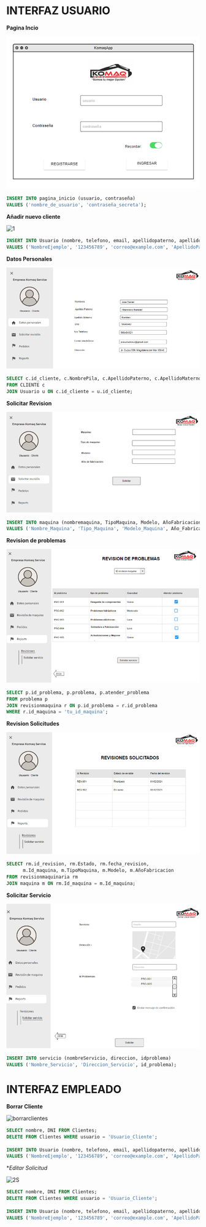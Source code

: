 # INTERFAZ USUARIO

**Pagina Incio**

![1](https://github.com/RenzoAr10/DBD-KomaqService/blob/main/Documentacion%20de%20Soporte/querys/paginainicio.png)

```sql
INSERT INTO pagina_inicio (usuario, contraseña)
VALUES ('nombre_de_usuario', 'contraseña_secreta');
```

**Añadir nuevo cliente**

![1](https://github.com/RenzoAr10/DBD-KomaqService/blob/main/Documentacion%20de%20Soporte/querys/a%C3%B1adircliente.png)

```sql
INSERT INTO Usuario (nombre, telefono, email, apellidopaterno, apellidomaterno, usuario, contraseña, direccion, DNI)
VALUES ('NombreEjemplo', '123456789', 'correo@example.com', 'ApellidoPaternoEjemplo', 'ApellidoMaternoEjemplo', 'UsuarioEjemplo', 'ContraseñaEjemplo', 'DireccionEjemplo', '12345678');
```

**Datos Personales**

![1](https://github.com/RenzoAr10/DBD-KomaqService/blob/main/Documentacion%20de%20Soporte/querys/DatosPersonales.png)

 ```sql
SELECT c.id_cliente, c.NombrePila, c.ApellidoPaterno, c.ApellidoMaterno, c.email, c.Dirección, u.usuario, u.contraseña
FROM CLIENTE c
JOIN Usuario u ON c.id_cliente = u.id_cliente;

```
**Solicitar Revision**

![1](https://github.com/RenzoAr10/DBD-KomaqService/blob/main/Documentacion%20de%20Soporte/querys/SolicitarRevision.png)

 ```sql
INSERT INTO maquina (nombremaquina, TipoMaquina, Modelo, AñoFabricacion)
VALUES ('Nombre_Maquina', 'Tipo_Maquina', 'Modelo_Maquina', Año_Fabricacion);

 ```



**Revision de problemas**

![1](https://github.com/RenzoAr10/DBD-KomaqService/blob/main/Documentacion%20de%20Soporte/querys/RevisionProblemas.png)

 ```sql
SELECT p.id_problema, p.problema, p.atender_problema
FROM problema p
JOIN revisionmaquina r ON p.id_problema = r.id_problema
WHERE r.id_maquina = 'tu_id_maquina';

 ```

**Revision Solicitudes**

![1](https://github.com/RenzoAr10/DBD-KomaqService/blob/main/Documentacion%20de%20Soporte/querys/RevisionesSolicitadas.png)

 ```sql
SELECT rm.id_revision, rm.Estado, rm.fecha_revision,
       m.Id_maquina, m.TipoMaquina, m.Modelo, m.AñoFabricacion
FROM revisionmaquinaria rm
JOIN maquina m ON rm.Id_maquina = m.Id_maquina;

 ```

**Solicitar Servicio**

![1](https://github.com/RenzoAr10/DBD-KomaqService/blob/main/Documentacion%20de%20Soporte/querys/SolicitarServicio.png?raw=true)

```sql
INSERT INTO servicio (nombreServicio, direccion, idproblema)
VALUES ('Nombre_Servicio', 'Direccion_Servicio', id_problema);

```

# INTERFAZ EMPLEADO

**Borrar Cliente**

![borrarclientes](https://github.com/RenzoAr10/DBD-KomaqService/assets/144966624/fb52fa61-d2b5-489e-a65b-64f55ac29bea)


 ```sql
SELECT nombre, DNI FROM Clientes;
DELETE FROM Clientes WHERE usuario = 'Usuario_Cliente';

INSERT INTO Usuario (nombre, telefono, email, apellidopaterno, apellidomaterno, usuario, contraseña, direccion, DNI)
VALUES ('NombreEjemplo', '123456789', 'correo@example.com', 'ApellidoPaternoEjemplo', 'ApellidoMaternoEjemplo', 'UsuarioEjemplo', 'ContraseñaEjemplo', 'DireccionEjemplo', '12345678');

```


**Editar Solicitud*

![2S](https://github.com/RenzoAr10/DBD-KomaqService/assets/55066238/0a8d579f-9ddc-4159-96b2-2f48d38873b6)

 ```sql
SELECT nombre, DNI FROM Clientes;
DELETE FROM Clientes WHERE usuario = 'Usuario_Cliente';

INSERT INTO Usuario (nombre, telefono, email, apellidopaterno, apellidomaterno, usuario, contraseña, direccion, DNI)
VALUES ('NombreEjemplo', '123456789', 'correo@example.com', 'ApellidoPaternoEjemplo', 'ApellidoMaternoEjemplo', 'UsuarioEjemplo', 'ContraseñaEjemplo', 'DireccionEjemplo', '12345678');

```

